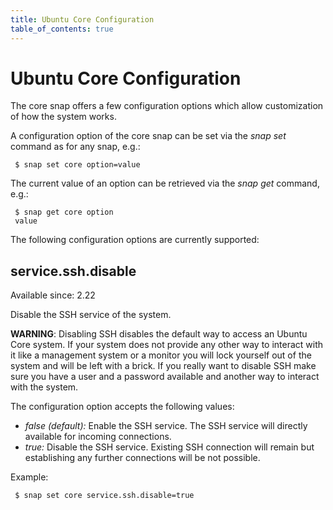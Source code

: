 ```yaml
---
title: Ubuntu Core Configuration
table_of_contents: true
---
```


# Ubuntu Core Configuration

The core snap offers a few configuration options which allow customization of
how the system works.

A configuration option of the core snap can be set via the *snap set* command
as for any snap, e.g.:

```
 $ snap set core option=value
```

The current value of an option can be retrieved via the *snap get* command,
e.g.:

```
 $ snap get core option
 value
```

The following configuration options are currently supported:

## service.ssh.disable

Available since: 2.22

Disable the SSH service of the system.

**WARNING**: Disabling SSH disables the default way to access an Ubuntu Core
system. If your system does not provide any other way to interact with it
like a management system or a monitor you will lock yourself out of the system
and will be left with a brick. If you really want to disable SSH make sure
you have a user and a password available and another way to interact with the
system.

The configuration option accepts the following values:

 * *false (default):* Enable the SSH service. The SSH service will directly
 available for incoming connections.
 * *true:* Disable the SSH service. Existing SSH connection will remain but
 establishing any further connections will be not possible.

Example:

```
 $ snap set core service.ssh.disable=true
```
